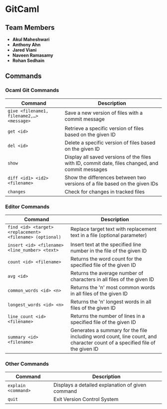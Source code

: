 # GitCaml

## Team Members

- **Akul Maheshwari** 
- **Anthony Ahn** 
- **Jared Viani** 
- **Naveen Ramasamy** 
- **Rohan Sedhain** 

## Commands

### Ocaml Git Commands

| Command | Description |
|---------|-------------|
| `give <filename1, filename2,…> <message>` | Save a new version of files with a commit message |
| `get <id>` | Retrieve a specific version of files based on the given ID |
| `del <id>` | Delete a specific version of files based on the given ID |
| `show` | Display all saved versions of the files with ID, commit date, files changed, and commit messages |
| `diff <id1> <id2> <filename>` | Show the differences between two versions of a file based on the given IDs|
| `changes` | Check for changes in tracked files |

### Editor Commands

| Command | Description |
|---------|-------------|
| `find <id> <target> <replacement> <filename> (optional)` | Replace target text with replacement text in a file (optional parameter) |
| `insert <id> <filename> <line_number> <text>` | Insert text at the specified line number in the file of the given ID |
| `count <id> <filename>` | Returns the word count for the specified file of the given ID |
| `avg <id>` | Returns the average number of characters in all files of the given ID |
| `common_words <id> <n>` | Returns the 'n' most common words in all files of the given ID |
| `longest_words <id> <n>` | Returns the 'n' longest words in all files of the given ID |
| `line_count <id> <filename>` | Returns the number of lines in a specified file of the given ID |
| `summary <id> <filename>` | Generates a summary for the file including word count, line count, and character count of a specified file of the given ID |

### Other Commands

| Command | Description |
|---------|-------------|
| `explain <command>` | Displays a detailed explanation of given command |
| `quit` | Exit Version Control System |
